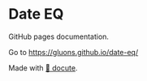 # Date EQ
GitHub pages documentation.

Go to https://gluons.github.io/date-eq/

Made with [📜 docute](https://github.com/egoist/docute).
